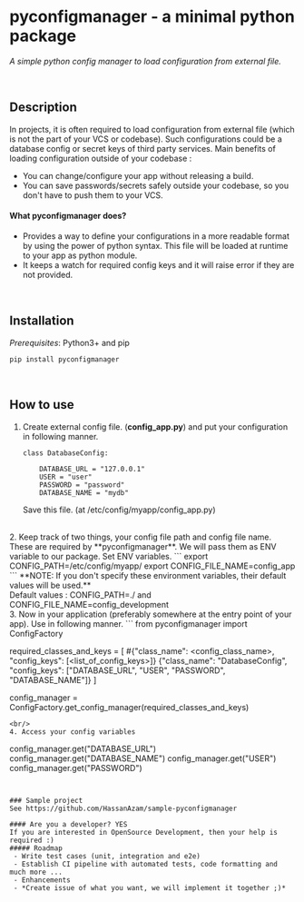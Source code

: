 # pyconfigmanager - a minimal python package
*A simple python config manager to load configuration from external file.*

<br/>

## Description
In projects, it is often required to load configuration from external file (which is not the part of your VCS or codebase). Such configurations could be a database config or secret keys of third party services. Main benefits of loading configuration outside of your codebase : 
  - You can change/configure your app without releasing a build.
  - You can save passwords/secrets safely outside your codebase, so you don't have to push them to your VCS.
 
#### What **pyconfigmanager** does?
- Provides a way to define your configurations in a more readable format by using the power of python syntax. This file will be loaded at runtime to your app as python module.
- It keeps a watch for required config keys and it will raise error if they are not provided.

<br/>

## Installation
*Prerequisites*: Python3+ and pip

`pip install pyconfigmanager`

<br/>

## How to use

1. Create external config file. (**config_app.py**)
   and put your configuration in following manner.
   <br/>
   ```
   class DatabaseConfig:
       
       DATABASE_URL = "127.0.0.1"
       USER = "user"
       PASSWORD = "password"
       DATABASE_NAME = "mydb"
   
   ```
   Save this file. (at /etc/config/myapp/config_app.py)
<br/>
2. Keep track of two things, your config file path and config file name.
   These are required by **pyconfigmanager**. We will pass them as ENV variable to our package.
   Set ENV variables.
   ```
   export CONFIG_PATH=/etc/config/myapp/
   export CONFIG_FILE_NAME=config_app
   ```
   **NOTE: If you don't specify these environment variables, their default values will be used.**
   <br/>
   Default values : CONFIG_PATH=./ and CONFIG_FILE_NAME=config_development
<br/>
3. Now in your application (preferably somewhere at the entry point of your app). Use in following manner.
   ```
   from pyconfigmanager import ConfigFactory
   
   required_classes_and_keys = [
       #{"class_name": <config_class_name>, "config_keys": [<list_of_config_keys>]}
       {"class_name": "DatabaseConfig", "config_keys": ["DATABASE_URL", "USER", "PASSWORD", "DATABASE_NAME"]}
   ]
   
   config_manager = ConfigFactory.get_config_manager(required_classes_and_keys)
   ```
<br/>
4. Access your config variables
   ```
   config_manager.get("DATABASE_URL")
   config_manager.get("DATABASE_NAME")
   config_manager.get("USER")
   config_manager.get("PASSWORD")
   ```


### Sample project
See https://github.com/HassanAzam/sample-pyconfigmanager

#### Are you a developer? YES
If you are interested in OpenSource Development, then your help is required :)
  ##### Roadmap
    - Write test cases (unit, integration and e2e)
    - Establish CI pipeline with automated tests, code formatting and much more ...
    - Enhancements
    - *Create issue of what you want, we will implement it together ;)*
